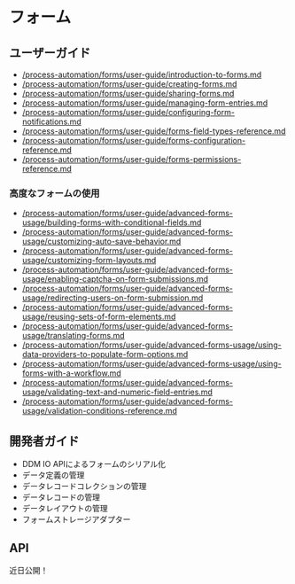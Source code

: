 # フォーム

## ユーザーガイド

-  [/process-automation/forms/user-guide/introduction-to-forms.md](/process-automation/forms/user-guide/introduction-to-forms.md)
-  [/process-automation/forms/user-guide/creating-forms.md](/process-automation/forms/user-guide/creating-forms.md)
-  [/process-automation/forms/user-guide/sharing-forms.md](/process-automation/forms/user-guide/sharing-forms.md)
-  [/process-automation/forms/user-guide/managing-form-entries.md](/process-automation/forms/user-guide/managing-form-entries.md)
-  [/process-automation/forms/user-guide/configuring-form-notifications.md](/process-automation/forms/user-guide/configuring-form-notifications.md)
-  [/process-automation/forms/user-guide/forms-field-types-reference.md](/process-automation/forms/user-guide/forms-field-types-reference.md)
-  [/process-automation/forms/user-guide/forms-configuration-reference.md](/process-automation/forms/user-guide/forms-configuration-reference.md)
-  [/process-automation/forms/user-guide/forms-permissions-reference.md](/process-automation/forms/user-guide/forms-permissions-reference.md)

### 高度なフォームの使用

-  [/process-automation/forms/user-guide/advanced-forms-usage/building-forms-with-conditional-fields.md](/process-automation/forms/user-guide/advanced-forms-usage/building-forms-with-conditional-fields.md)
-  [/process-automation/forms/user-guide/advanced-forms-usage/customizing-auto-save-behavior.md](/process-automation/forms/user-guide/advanced-forms-usage/customizing-auto-save-behavior.md)
-  [/process-automation/forms/user-guide/advanced-forms-usage/customizing-form-layouts.md](/process-automation/forms/user-guide/advanced-forms-usage/customizing-form-layouts.md)
-  [/process-automation/forms/user-guide/advanced-forms-usage/enabling-captcha-on-form-submissions.md](/process-automation/forms/user-guide/advanced-forms-usage/enabling-captcha-on-form-submissions.md)
-  [/process-automation/forms/user-guide/advanced-forms-usage/redirecting-users-on-form-submission.md](/process-automation/forms/user-guide/advanced-forms-usage/redirecting-users-on-form-submission.md)
-  [/process-automation/forms/user-guide/advanced-forms-usage/reusing-sets-of-form-elements.md](/process-automation/forms/user-guide/advanced-forms-usage/reusing-sets-of-form-elements.md)
-  [/process-automation/forms/user-guide/advanced-forms-usage/translating-forms.md](/process-automation/forms/user-guide/advanced-forms-usage/translating-forms.md)
-  [/process-automation/forms/user-guide/advanced-forms-usage/using-data-providers-to-populate-form-options.md](/process-automation/forms/user-guide/advanced-forms-usage/using-data-providers-to-populate-form-options.md)
-  [/process-automation/forms/user-guide/advanced-forms-usage/using-forms-with-a-workflow.md](/process-automation/forms/user-guide/advanced-forms-usage/using-forms-with-a-workflow.md)
-  [/process-automation/forms/user-guide/advanced-forms-usage/validating-text-and-numeric-field-entries.md](/process-automation/forms/user-guide/advanced-forms-usage/validating-text-and-numeric-field-entries.md)
-  [/process-automation/forms/user-guide/advanced-forms-usage/validation-conditions-reference.md](/process-automation/forms/user-guide/advanced-forms-usage/validation-conditions-reference.md)


## 開発者ガイド

* DDM IO APIによるフォームのシリアル化
* データ定義の管理
* データレコードコレクションの管理
* データレコードの管理
* データレイアウトの管理
* フォームストレージアダプター

## API

近日公開！